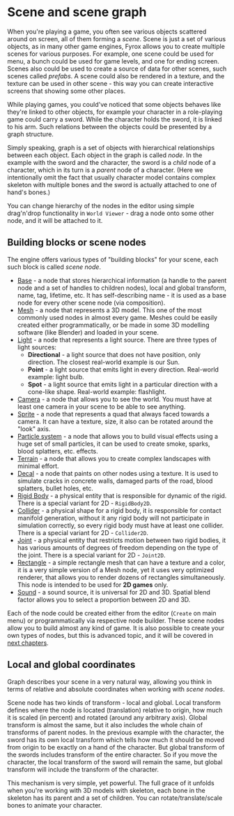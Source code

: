 # Scene and scene graph

When you're playing a game, you often see various objects scattered around on screen, all of them forming a
_scene_. Scene is just a set of various objects, as in many other game engines, Fyrox allows you to create multiple
scenes for various purposes. For example, one scene could be used for menu, a bunch could be used for game levels,
and one for ending screen. Scenes also could be used to create a source of data for other scenes, such scenes called
_prefabs_. A scene could also be rendered in a texture, and the texture can be used in other scene - this way you
can create interactive screens that showing some other places.

While playing games, you could've noticed that some objects behaves like they're linked to other objects, for example
your character in a role-playing game could carry a sword. While the character holds the sword, it is linked to his
arm. Such relations between the objects could be presented by a graph structure.

Simply speaking, graph is a set of objects with hierarchical relationships between each object. Each object in the
graph is called _node_. In the example with the sword and the character, the sword is a _child_ node of a character,
which in its turn is a _parent_ node of a character. (Here we intentionally omit the fact that usually character
model contains complex skeleton with multiple bones and the sword is actually attached to one of hand's bones.)

You can change hierarchy of the nodes in the editor using simple drag'n'drop functionality in `World Viewer` - drag a 
node onto some other node, and it will be attached to it.

## Building blocks or scene nodes

The engine offers various types of "building blocks" for your scene, each such block is called _scene node_.

- [Base](../scene/base_node.md) - a node that stores hierarchical information (a handle to the parent node and a set of handles
  to children nodes), local and global transform, name, tag, lifetime, etc. It has self-describing name - it
  is used as a base node for every other scene node (via composition).
- [Mesh](../scene/mesh_node.md) - a node that represents a 3D model. This one of the most commonly used nodes in almost every game.
  Meshes could be easily created either programmatically, or be made in some 3D modelling software (like Blender)
  and loaded in your scene.
- [Light](../scene/light_node.md) - a node that represents a light source. There are three types of light sources:
    - **Directional** - a light source that does not have position, only direction. The closest real-world example
      is our Sun.
    - **Point** - a light source that emits light in every direction. Real-world example: light bulb.
    - **Spot** - a light source that emits light in a particular direction with a cone-like shape. Real-world example:
      flashlight.
- [Camera](../scene/camera_node.md) - a node that allows you to see the world. You must have at least one camera in your scene to be
  able to see anything.
- [Sprite](../scene/sprite_node.md) - a node that represents a quad that always faced towards a camera. It can have a texture, size, it
  also can be rotated around the "look" axis.
- [Particle system](../scene/particle_system_node.md) - a node that allows you to build visual effects using a huge set of small particles, it
  can be used to create smoke, sparks, blood splatters, etc. effects.
- [Terrain](../scene/terrain_node.md) - a node that allows you to create complex landscapes with minimal effort.
- [Decal](../scene/decal_node.md) - a node that paints on other nodes using a texture. It is used to simulate cracks in concrete walls,
  damaged parts of the road, blood splatters, bullet holes, etc.
- [Rigid Body](../physics/rigid_body.md) - a physical entity that is responsible for dynamic of the rigid. There is a special variant
for 2D - `RigidBody2D`.
- [Collider](../physics/collider.md) - a physical shape for a rigid body, it is responsible for contact manifold generation, 
without it any rigid body will not participate in simulation correctly, so every rigid body must have at least
one collider. There is a special variant for 2D - `Collider2D`.
- [Joint](../physics/joint.md) - a physical entity that restricts motion between two rigid bodies, it has various amounts
of degrees of freedom depending on the type of the joint. There is a special variant for 2D - `Joint2D`.
- [Rectangle](../scene/rectangle.md) - a simple rectangle mesh that can have a texture and a color, it is a very simple version of 
a Mesh node, yet it uses very optimized renderer, that allows you to render dozens of rectangles simultaneously.
This node is intended to be used for **2D games** only.
- [Sound](../sound/sound.md) - a sound source, it is universal for 2D and 3D. Spatial blend factor allows you to select
a proportion between 2D and 3D.

Each of the node could be created either from the editor (`Create` on main menu) or programmatically via respective
node builder. These scene nodes allow you to build almost any kind of game. It is also possible to create your own 
types of nodes, but this is advanced topic, and it will be covered in [next chapters](../scene/custom_node.md).

## Local and global coordinates

Graph describes your scene in a very natural way, allowing you think in terms of relative and absolute coordinates
when working with _scene nodes_.

Scene node has two kinds of transform - local and global. Local transform defines where the node is located
(translation) relative to origin, how much it is scaled (in percent) and rotated (around any arbitrary axis).
Global transform is almost the same, but it also includes the whole chain of transforms of parent nodes. In the
previous example with the character, the sword has its own local transform which tells how much it should be
moved from origin to be exactly on a hand of the character. But global transform of the swords includes transform
of the entire character. So if you move the character, the local transform of the sword will remain the same, but
global transform will include the transform of the character.

This mechanism is very simple, yet powerful. The full grace of it unfolds when you're working with 3D models with
skeleton, each bone in the skeleton has its parent and a set of children. You can rotate/translate/scale bones to
animate your character.
